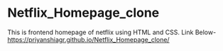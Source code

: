 # Netflix_Homepage_clone
This is frontend homepage of netflix using HTML and CSS.
Link Below- 
https://priyanshiagr.github.io/Netflix_Homepage_clone/

